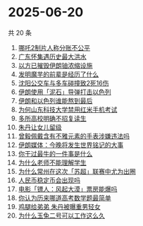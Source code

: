 # 2025-06-20

共 20 条

<!-- BEGIN -->
<!-- 最后更新时间 Fri Jun 20 2025 07:21:07 GMT+0800 (China Standard Time) -->

1. [哪吒2制片人称分账不公平](https://www.zhihu.com/search?q=%E5%93%AA%E5%90%922%E5%88%B6%E7%89%87%E4%BA%BA%E7%A7%B0%E5%88%86%E8%B4%A6%E4%B8%8D%E5%85%AC%E5%B9%B3)
1. [广东怀集遇历史最大洪水](https://www.zhihu.com/search?q=%E5%B9%BF%E4%B8%9C%E6%80%80%E9%9B%86%E9%81%87%E5%8E%86%E5%8F%B2%E6%9C%80%E5%A4%A7%E6%B4%AA%E6%B0%B4)
1. [以方已摧毁伊朗铀浓缩设施](https://www.zhihu.com/search?q=%E4%BB%A5%E6%96%B9%E5%B7%B2%E6%91%A7%E6%AF%81%E4%BC%8A%E6%9C%97%E9%93%80%E6%B5%93%E7%BC%A9%E8%AE%BE%E6%96%BD)
1. [发明魔芋的前辈是经历了什么](https://www.zhihu.com/search?q=%E5%8F%91%E6%98%8E%E9%AD%94%E8%8A%8B%E7%9A%84%E5%89%8D%E8%BE%88%E6%98%AF%E7%BB%8F%E5%8E%86%E4%BA%86%E4%BB%80%E4%B9%88)
1. [沈阳公交车与多车碰撞致2死16伤](https://www.zhihu.com/search?q=%E6%B2%88%E9%98%B3%E5%85%AC%E4%BA%A4%E8%BD%A6%E4%B8%8E%E5%A4%9A%E8%BD%A6%E7%A2%B0%E6%92%9E%E8%87%B42%E6%AD%BB16%E4%BC%A4)
1. [伊朗使用「泥石」导弹打击以色列](https://www.zhihu.com/search?q=%E4%BC%8A%E6%9C%97%E4%BD%BF%E7%94%A8%E3%80%8C%E6%B3%A5%E7%9F%B3%E3%80%8D%E5%AF%BC%E5%BC%B9%E6%89%93%E5%87%BB%E4%BB%A5%E8%89%B2%E5%88%97)
1. [伊朗和以色列谁能熬到最后](https://www.zhihu.com/search?q=%E4%BC%8A%E6%9C%97%E5%92%8C%E4%BB%A5%E8%89%B2%E5%88%97%E8%B0%81%E8%83%BD%E7%86%AC%E5%88%B0%E6%9C%80%E5%90%8E)
1. [为何山东科技大学禁用红米手机考试](https://www.zhihu.com/search?q=%E4%B8%BA%E4%BD%95%E5%B1%B1%E4%B8%9C%E7%A7%91%E6%8A%80%E5%A4%A7%E5%AD%A6%E7%A6%81%E7%94%A8%E7%BA%A2%E7%B1%B3%E6%89%8B%E6%9C%BA%E8%80%83%E8%AF%95)
1. [多所高校明确不招复读生](https://www.zhihu.com/search?q=%E5%A4%9A%E6%89%80%E9%AB%98%E6%A0%A1%E6%98%8E%E7%A1%AE%E4%B8%8D%E6%8B%9B%E5%A4%8D%E8%AF%BB%E7%94%9F)
1. [朱丹让女儿留级](https://www.zhihu.com/search?q=%E6%9C%B1%E4%B8%B9%E8%AE%A9%E5%A5%B3%E5%84%BF%E7%95%99%E7%BA%A7)
1. [曾毅佩戴含有不雅元素的手表涉嫌违法吗](https://www.zhihu.com/search?q=%E6%9B%BE%E6%AF%85%E4%BD%A9%E6%88%B4%E5%90%AB%E6%9C%89%E4%B8%8D%E9%9B%85%E5%85%83%E7%B4%A0%E7%9A%84%E6%89%8B%E8%A1%A8%E6%B6%89%E5%AB%8C%E8%BF%9D%E6%B3%95%E5%90%97)
1. [伊朗媒体：今晚将发生世界铭记的大事](https://www.zhihu.com/search?q=%E4%BC%8A%E6%9C%97%E5%AA%92%E4%BD%93%EF%BC%9A%E4%BB%8A%E6%99%9A%E5%B0%86%E5%8F%91%E7%94%9F%E4%B8%96%E7%95%8C%E9%93%AD%E8%AE%B0%E7%9A%84%E5%A4%A7%E4%BA%8B)
1. [你干过最牛的一件事是什么](https://www.zhihu.com/search?q=%E4%BD%A0%E5%B9%B2%E8%BF%87%E6%9C%80%E7%89%9B%E7%9A%84%E4%B8%80%E4%BB%B6%E4%BA%8B%E6%98%AF%E4%BB%80%E4%B9%88)
1. [为什么老师不能理解学生](https://www.zhihu.com/search?q=%E4%B8%BA%E4%BB%80%E4%B9%88%E8%80%81%E5%B8%88%E4%B8%8D%E8%83%BD%E7%90%86%E8%A7%A3%E5%AD%A6%E7%94%9F)
1. [为什么常州在这次「苏超」联赛中尤为出圈](https://www.zhihu.com/search?q=%E4%B8%BA%E4%BB%80%E4%B9%88%E5%B8%B8%E5%B7%9E%E5%9C%A8%E8%BF%99%E6%AC%A1%E3%80%8C%E8%8B%8F%E8%B6%85%E3%80%8D%E8%81%94%E8%B5%9B%E4%B8%AD%E5%B0%A4%E4%B8%BA%E5%87%BA%E5%9C%88)
1. [人民币稳定币会出现吗](https://www.zhihu.com/search?q=%E4%BA%BA%E6%B0%91%E5%B8%81%E7%A8%B3%E5%AE%9A%E5%B8%81%E4%BC%9A%E5%87%BA%E7%8E%B0%E5%90%97)
1. [电影「镖人：风起大漠」票房能爆吗](https://www.zhihu.com/search?q=%E7%94%B5%E5%BD%B1%E3%80%8C%E9%95%96%E4%BA%BA%EF%BC%9A%E9%A3%8E%E8%B5%B7%E5%A4%A7%E6%BC%A0%E3%80%8D%E7%A5%A8%E6%88%BF%E8%83%BD%E7%88%86%E5%90%97)
1. [你认为历来哪道高考数学题最简单](https://www.zhihu.com/search?q=%E4%BD%A0%E8%AE%A4%E4%B8%BA%E5%8E%86%E6%9D%A5%E5%93%AA%E9%81%93%E9%AB%98%E8%80%83%E6%95%B0%E5%AD%A6%E9%A2%98%E6%9C%80%E7%AE%80%E5%8D%95)
1. [鸡腿给弟弟 朱丹被曝重男轻女](https://www.zhihu.com/search?q=%E9%B8%A1%E8%85%BF%E7%BB%99%E5%BC%9F%E5%BC%9F%20%E6%9C%B1%E4%B8%B9%E8%A2%AB%E6%9B%9D%E9%87%8D%E7%94%B7%E8%BD%BB%E5%A5%B3)
1. [为什么玉兔二号可以工作这么久](https://www.zhihu.com/search?q=%E4%B8%BA%E4%BB%80%E4%B9%88%E7%8E%89%E5%85%94%E4%BA%8C%E5%8F%B7%E5%8F%AF%E4%BB%A5%E5%B7%A5%E4%BD%9C%E8%BF%99%E4%B9%88%E4%B9%85)

<!-- END -->
